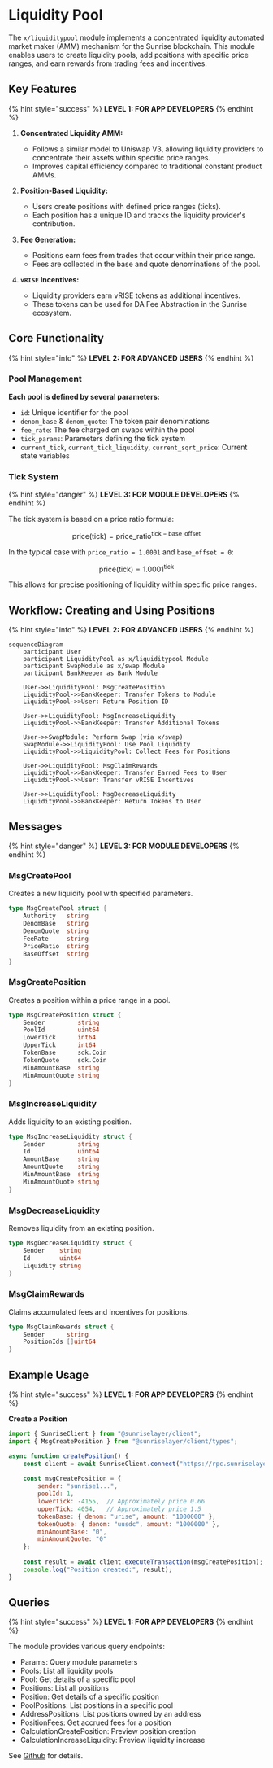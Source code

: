 # Liquidity Pool

The `x/liquiditypool` module implements a concentrated liquidity automated market maker (AMM) mechanism for the Sunrise blockchain. This module enables users to create liquidity pools, add positions with specific price ranges, and earn rewards from trading fees and incentives.

## Key Features

{% hint style="success" %}
**LEVEL 1: FOR APP DEVELOPERS**
{% endhint %}

1. **Concentrated Liquidity AMM:**

   - Follows a similar model to Uniswap V3, allowing liquidity providers to concentrate their assets within specific price ranges.
   - Improves capital efficiency compared to traditional constant product AMMs.


2. **Position-Based Liquidity:**

   - Users create positions with defined price ranges (ticks).
   - Each position has a unique ID and tracks the liquidity provider's contribution.


3. **Fee Generation:**

   - Positions earn fees from trades that occur within their price range.
   - Fees are collected in the base and quote denominations of the pool.


4. **`vRISE` Incentives:**

   - Liquidity providers earn vRISE tokens as additional incentives.
   - These tokens can be used for DA Fee Abstraction in the Sunrise ecosystem.

## Core Functionality

{% hint style="info" %}
**LEVEL 2: FOR ADVANCED USERS**
{% endhint %}

### Pool Management

**Each pool is defined by several parameters:**

- `id`: Unique identifier for the pool
- `denom_base` & `denom_quote`: The token pair denominations
- `fee_rate`: The fee charged on swaps within the pool
- `tick_params`: Parameters defining the tick system
- `current_tick`, `current_tick_liquidity`, `current_sqrt_price`: Current state variables


### Tick System

{% hint style="danger" %}
**LEVEL 3: FOR MODULE DEVELOPERS**
{% endhint %}

The tick system is based on a price ratio formula:

$$
\mathrm{price}(\mathrm{tick}) = \mathrm{price\_ratio}^{\mathrm{tick} - \mathrm{base\_offset}}
$$

In the typical case with `price_ratio = 1.0001` and `base_offset = 0`:

$$
\mathrm{price}(\mathrm{tick}) = 1.0001^{\mathrm{tick}}
$$

This allows for precise positioning of liquidity within specific price ranges.

## Workflow: Creating and Using Positions

{% hint style="info" %}
**LEVEL 2: FOR ADVANCED USERS**
{% endhint %}

```mermaid
sequenceDiagram
    participant User
    participant LiquidityPool as x/liquiditypool Module
    participant SwapModule as x/swap Module
    participant BankKeeper as Bank Module

    User->>LiquidityPool: MsgCreatePosition
    LiquidityPool->>BankKeeper: Transfer Tokens to Module
    LiquidityPool->>User: Return Position ID
    
    User->>LiquidityPool: MsgIncreaseLiquidity
    LiquidityPool->>BankKeeper: Transfer Additional Tokens
    
    User->>SwapModule: Perform Swap (via x/swap)
    SwapModule->>LiquidityPool: Use Pool Liquidity
    LiquidityPool->>LiquidityPool: Collect Fees for Positions
    
    User->>LiquidityPool: MsgClaimRewards
    LiquidityPool->>BankKeeper: Transfer Earned Fees to User
    LiquidityPool->>User: Transfer vRISE Incentives
    
    User->>LiquidityPool: MsgDecreaseLiquidity
    LiquidityPool->>BankKeeper: Return Tokens to User
```

## Messages

{% hint style="danger" %}
**LEVEL 3: FOR MODULE DEVELOPERS**
{% endhint %}

### MsgCreatePool

Creates a new liquidity pool with specified parameters.

```go
type MsgCreatePool struct {
    Authority   string
    DenomBase   string
    DenomQuote  string
    FeeRate     string
    PriceRatio  string
    BaseOffset  string
}
```

### MsgCreatePosition

Creates a position within a price range in a pool.

```go
type MsgCreatePosition struct {
    Sender         string
    PoolId         uint64
    LowerTick      int64
    UpperTick      int64
    TokenBase      sdk.Coin
    TokenQuote     sdk.Coin
    MinAmountBase  string
    MinAmountQuote string
}
```

### MsgIncreaseLiquidity

Adds liquidity to an existing position.

```go
type MsgIncreaseLiquidity struct {
    Sender         string
    Id             uint64
    AmountBase     string
    AmountQuote    string
    MinAmountBase  string
    MinAmountQuote string
}
```

### MsgDecreaseLiquidity

Removes liquidity from an existing position.

```go
type MsgDecreaseLiquidity struct {
    Sender    string
    Id        uint64
    Liquidity string
}
```

### MsgClaimRewards

Claims accumulated fees and incentives for positions.

```go
type MsgClaimRewards struct {
    Sender      string
    PositionIds []uint64
}
```

## Example Usage

{% hint style="success" %}
**LEVEL 1: FOR APP DEVELOPERS**
{% endhint %}

**Create a Position**

```javascript
import { SunriseClient } from "@sunriselayer/client";
import { MsgCreatePosition } from "@sunriselayer/client/types";

async function createPosition() {
    const client = await SunriseClient.connect("https://rpc.sunriselayer.io");
    
    const msgCreatePosition = {
        sender: "sunrise1...",
        poolId: 1,
        lowerTick: -4155,  // Approximately price 0.66
        upperTick: 4054,   // Approximately price 1.5
        tokenBase: { denom: "urise", amount: "1000000" },
        tokenQuote: { denom: "uusdc", amount: "1000000" },
        minAmountBase: "0",
        minAmountQuote: "0"
    };
    
    const result = await client.executeTransaction(msgCreatePosition);
    console.log("Position created:", result);
}
```

## Queries

{% hint style="success" %}
**LEVEL 1: FOR APP DEVELOPERS**
{% endhint %}

The module provides various query endpoints:

* Params: Query module parameters
* Pools: List all liquidity pools
* Pool: Get details of a specific pool
* Positions: List all positions
* Position: Get details of a specific position
* PoolPositions: List positions in a specific pool
* AddressPositions: List positions owned by an address
* PositionFees: Get accrued fees for a position
* CalculationCreatePosition: Preview position creation
* CalculationIncreaseLiquidity: Preview liquidity increase

See [Github](https://github.com/sunriselayer/sunrise/tree/main/x/liquiditypool) for details.
